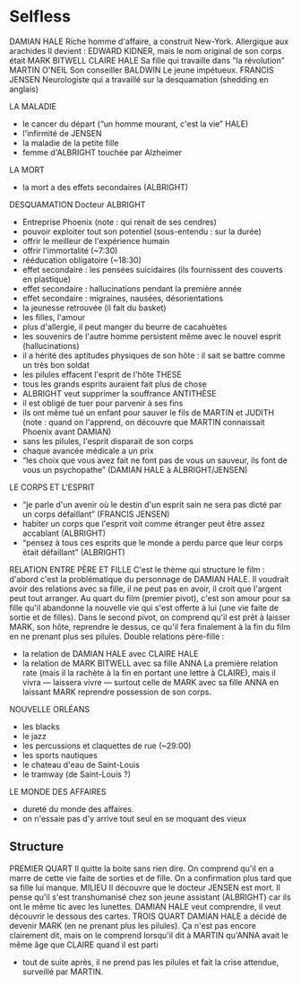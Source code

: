 # Selfless

DAMIAN HALE Riche homme d'affaire, a construit New-York. Allergique aux arachides
Il devient : EDWARD KIDNER, mais le nom original de son corps était MARK BITWELL
CLAIRE HALE Sa fille qui travaille dans "la révolution"
MARTIN O'NEIL Son conseiller
BALDWIN Le jeune impétueux.
FRANCIS JENSEN Neurologiste qui a travaillé sur la desquamation (shedding en anglais)

LA MALADIE
  - le cancer du départ (“un homme mourant, c'est la vie” HALE)
  - l'infirmité de JENSEN
  - la maladie de la petite fille
  - femme d'ALBRIGHT touchée par Alzheimer
  
LA MORT
  - la mort a des effets secondaires (ALBRIGHT)
  
DESQUAMATION
  Docteur ALBRIGHT 
  - Entreprise Phoenix (note : qui renait de ses cendres)
  - pouvoir exploiter tout son potentiel (sous-entendu : sur la durée)
  - offrir le meilleur de l'expérience humain
  - offrir l'immortalité (~7:30)
  - rééducation obligatoire (~18:30)
  - effet secondaire : les pensées suicidaires (ils fournissent des couverts en plastique)
  - effet secondaire : hallucinations pendant la première année
  - effet secondaire : migraines, nausées, désorientations
  - la jeunesse retrouvée (il fait du basket)
  - les filles, l'amour
  - plus d'allergie, il peut manger du beurre de cacahuètes
  - les souvenirs de l'autre homme persistent même avec le nouvel esprit (hallucinations)
  - il a hérité des aptitudes physiques de son hôte : il sait se battre comme un très bon soldat
  - les pilules effacent l'esprit de l'hôte
  THESE
  - tous les grands esprits auraient fait plus de chose
  - ALBRIGHT veut supprimer la souffrance
  ANTITHÈSE
  - il est obligé de tuer pour parvenir à ses fins
  - ils ont même tué un enfant pour sauver le fils de MARTIN et JUDITH (note : quand on l'apprend, on découvre que MARTIN connaissait Phoenix avant DAMIAN)
  - sans les pilules, l'esprit disparait de son corps
  - chaque avancée médicale a un prix
  - “les choix que vous avez fait ne font pas de vous un sauveur, ils font de vous un psychopathe” (DAMIAN HALE à ALBRIGHT/JENSEN)
  
LE CORPS ET L'ESPRIT
  - “je parle d'un avenir où le destin d'un esprit sain ne sera pas dicté par un corps défaillant” (FRANCIS JENSEN)
  - habiter un corps que l'esprit voit comme étranger peut être assez accablant (ALBRIGHT)
  - “pensez à tous ces esprits que le monde a perdu parce que leur corps était défaillant” (ALBRIGHT)
  

RELATION ENTRE PÈRE ET FILLE
C'est le thème qui structure le film : d'abord c'est la problématique du personnage de DAMIAN HALE. Il voudrait avoir des relations avec sa fille, il ne peut pas en avoir, il croit que l'argent peut tout arranger. Au quart du film (premier pivot), c'est son amour pour sa fille qu'il abandonne la nouvelle vie qui s'est offerte à lui (une vie faite de sortie et de filles). Dans le second pivot, on comprend qu'il est prêt à laisser MARK, son hôte, reprendre le dessus, ce qu'il fera finalement à la fin du film en ne prenant plus ses pilules.
Double relations père-fille :
  - la relation de DAMIAN HALE avec CLAIRE HALE
  - la relation de MARK BITWELL avec sa fille ANNA
La première relation rate (mais  il la rachète à la fin en portant une lettre à CLAIRE), mais il vivra — laissera vivre — surtout celle de MARK avec sa fille ANNA en laissant MARK reprendre possession de son corps.

NOUVELLE ORLÉANS
  - les blacks
  - le jazz
  - les percussions et claquettes de rue (~29:00)
  - les sports nautiques
  - le chateau d'eau de Saint-Louis
  - le tramway (de Saint-Louis ?)
  

LE MONDE DES AFFAIRES
  - dureté du monde des affaires.
  - on n'essaie pas d'y arrive tout seul en se moquant des vieux


## Structure

PREMIER QUART
  Il quitte la boite sans rien dire. On comprend qu'il en a marre de cette vie faite de sorties et de fille. On a confirmation plus tard que sa fille lui manque.
MILIEU
  Il découvre que le docteur JENSEN est mort. Il pense qu'il s'est transhumanisé chez son jeune assistant (ALBRIGHT) car ils ont le même tic avec les lunettes. DAMIAN HALE veut comprendre, il veut découvrir le dessous des cartes.
TROIS QUART
  DAMIAN HALE a décidé de devenir MARK (en ne prenant plus les pilules). Ça n'est pas encore clairement dit, mais on le comprend lorsqu'il dit à MARTIN qu'ANNA avait le même âge que CLAIRE quand il est parti
  - tout de suite après, il ne prend pas les pilules et fait la crise attendue, surveillé par MARTIN.
  